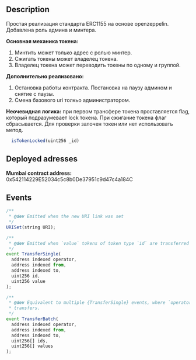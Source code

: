 

## Description
Простая реализация стандарта ERC1155 на основе openzeppelin. Добавлена роль админа и минтера.

**Основная механика токена:**
1. Минтить может только адрес с ролью минтер.
2. Сжигать токены может владелец токена.
3. Владелец токена может переводить токены по одному и группой.

**Дополнительно реализовано:**
1. Остановка работы контракта. Постановка на паузу админом и снятие с паузы.
2. Смена базового uri толкьо администратором.

**Неочевидная логика:** при первом трансфере токена проставляется flag, который подразумевает lock токена. При сжигание токена флаг сбрасывается. Для проверки залочен токен или нет использовать метод.
``` js
  isTokenLocked(uint256 _id)
```

## Deployed adresses
**Mumbai contract address:** 0x542114229E52034c5c8b0De37951c9d47c4a184C

## Events
``` js
/**
 * @dev Emitted when the new URI link was set
 */
URISet(string URI);

/**
 * @dev Emitted when `value` tokens of token type `id` are transferred from `from` to `to` by `operator`.
 */
event TransferSingle(
  address indexed operator,
  address indexed from,
  address indexed to,
  uint256 id,
  uint256 value
);

/**
 * @dev Equivalent to multiple {TransferSingle} events, where `operator`, `from` and `to` are the same for all
 * transfers.
 */
event TransferBatch(
  address indexed operator,
  address indexed from,
  address indexed to,
  uint256[] ids,
  uint256[] values
);
```